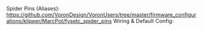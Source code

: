 
Spider Pins (Aliases): https://github.com/VoronDesign/VoronUsers/tree/master/firmware_configurations/klipper/MarcPot/fysetc_spider_pins
Wiring & Default Config: 
